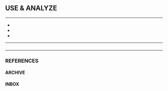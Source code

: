 ## USE & ANALYZE

<hr/>

- []()
- []()
- []()

<hr/>

###

###

<hr/>

### REFERENCES

#### ARCHIVE

#### INBOX
